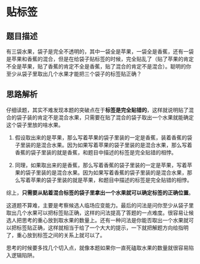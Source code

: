 # 贴标签

## 题目描述

有三袋水果，袋子是完全不透明的，其中一袋全是苹果，一袋全是香蕉，还有一袋是苹果和香蕉的混合，但是在给袋子贴标签的时候，完全贴乱了（贴了苹果的肯定不全是苹果，贴了香蕉的肯定不全是香蕉，贴了混合的肯定不是混合）。聪明的你至少从袋子里取出几个水果才能把三个袋子的标签贴正确？

## 思路解析

仔细读题，其实不难发现本题的突破点在于**标签是完全贴错的**，这样就说明贴了混合的袋子装的肯定不是混合水果，只需要在贴了混合的袋子取出一个水果就能确定这个袋子里放的啥水果。

1. 假设取出来的是苹果，那么写着苹果的袋子里装的一定是香蕉，装着香蕉的袋子里装的是混合水果。因为如果写着苹果的袋子里装的是混合水果，那么写着香蕉的袋子里装的就是香蕉，和题目中描述的标签是完全贴错的相悖。

2. 同理，如果取出来的是香蕉，那么写着香蕉的袋子里装的一定是苹果，写着苹果的袋子里装的是混合水果。因为如果写着香蕉的袋子里装的是混合水果，那么写着苹果的袋子里装的就是苹果，和题目中描述的标签是完全贴错的相悖。

综上，**只需要从贴着混合标签的袋子里拿出一个水果就可以确定标签的正确位置**。

这道题不算难，主要是考察候选人临场应变能力。最后的问法是问你至少从袋子里取出几个水果可以把标签贴正确，这样的问法提高了答题的一点难度。很容易让候选人把思考的重心放到取水果的数量上。还有一种问法是你能否取出一个水果就可以把标签贴正确，这样就相当于给了一个大大的提示，一下就把解题方向给指明了，重心放到标签之间的关系上就可以了。

思考的时候要多找几个切入点，就像本题如果你一直死磕取水果的数量就很容易陷入逻辑陷阱。
